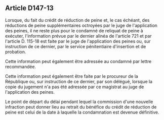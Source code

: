 Article D147-13
----
Lorsque, du fait du crédit de réduction de peine et, le cas échéant, des
réductions de peine supplémentaires octroyées par le juge de l'application des
peines, il ne reste plus pour le condamné de reliquat de peine à exécuter,
l'information prévue par le dernier alinéa de l'article 721 et par l'article D.
115-18 est faite par le juge de l'application des peines ou, sur instruction de
ce dernier, par le service pénitentiaire d'insertion et de probation.

Cette information peut également être adressée au condamné par lettre
recommandée.

Cette information peut également être faite par le procureur de la République
ou, sur instruction de ce dernier, par son délégué, lorsque la copie du jugement
n'a pas été adressée par ce magistrat au juge de l'application des peines.

Le point de départ du délai pendant lequel la commission d'une nouvelle
infraction peut donner lieu au retrait du bénéfice du crédit de réduction de
peine est celui de la date à laquelle la condamnation est devenue définitive.
